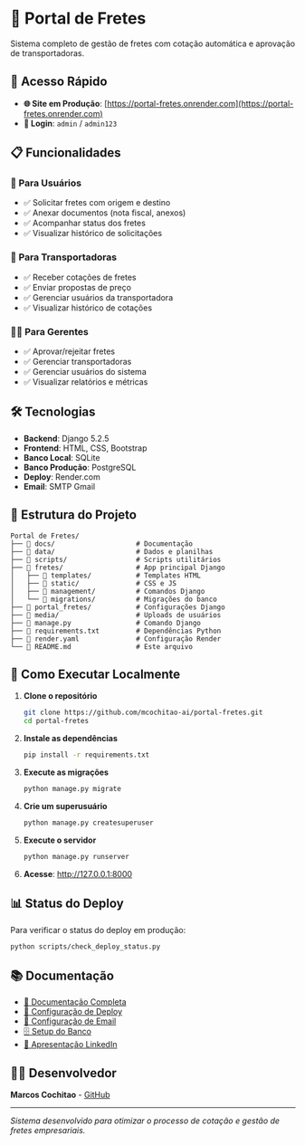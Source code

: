# 🚛 Portal de Fretes

Sistema completo de gestão de fretes com cotação automática e aprovação de transportadoras.

## 🚀 Acesso Rápido

- **🌐 Site em Produção**: [https://portal-fretes.onrender.com](https://portal-fretes.onrender.com)
- **👤 Login**: `admin` / `admin123`

## 📋 Funcionalidades

### 👥 Para Usuários
- ✅ Solicitar fretes com origem e destino
- ✅ Anexar documentos (nota fiscal, anexos)
- ✅ Acompanhar status dos fretes
- ✅ Visualizar histórico de solicitações

### 🚛 Para Transportadoras
- ✅ Receber cotações de fretes
- ✅ Enviar propostas de preço
- ✅ Gerenciar usuários da transportadora
- ✅ Visualizar histórico de cotações

### 👨‍💼 Para Gerentes
- ✅ Aprovar/rejeitar fretes
- ✅ Gerenciar transportadoras
- ✅ Gerenciar usuários do sistema
- ✅ Visualizar relatórios e métricas

## 🛠️ Tecnologias

- **Backend**: Django 5.2.5
- **Frontend**: HTML, CSS, Bootstrap
- **Banco Local**: SQLite
- **Banco Produção**: PostgreSQL
- **Deploy**: Render.com
- **Email**: SMTP Gmail

## 📁 Estrutura do Projeto

```
Portal de Fretes/
├── 📁 docs/                    # Documentação
├── 📁 data/                    # Dados e planilhas
├── 📁 scripts/                 # Scripts utilitários
├── 📁 fretes/                  # App principal Django
│   ├── 📁 templates/           # Templates HTML
│   ├── 📁 static/              # CSS e JS
│   ├── 📁 management/          # Comandos Django
│   └── 📁 migrations/          # Migrações do banco
├── 📁 portal_fretes/           # Configurações Django
├── 📁 media/                   # Uploads de usuários
├── 📄 manage.py                # Comando Django
├── 📄 requirements.txt         # Dependências Python
├── 📄 render.yaml              # Configuração Render
└── 📄 README.md                # Este arquivo
```

## 🚀 Como Executar Localmente

1. **Clone o repositório**
   ```bash
   git clone https://github.com/mcochitao-ai/portal-fretes.git
   cd portal-fretes
   ```

2. **Instale as dependências**
   ```bash
   pip install -r requirements.txt
   ```

3. **Execute as migrações**
   ```bash
   python manage.py migrate
   ```

4. **Crie um superusuário**
   ```bash
   python manage.py createsuperuser
   ```

5. **Execute o servidor**
   ```bash
   python manage.py runserver
   ```

6. **Acesse**: http://127.0.0.1:8000

## 📊 Status do Deploy

Para verificar o status do deploy em produção:
```bash
python scripts/check_deploy_status.py
```

## 📚 Documentação

- [📖 Documentação Completa](docs/README.md)
- [🔧 Configuração de Deploy](docs/DEPLOY_STATUS.md)
- [📧 Configuração de Email](docs/EMAIL_CONFIG.md)
- [🗄️ Setup do Banco](docs/DATABASE_SETUP.md)
- [🎯 Apresentação LinkedIn](docs/LINKEDIN_PRESENTATION.md)

## 👨‍💻 Desenvolvedor

**Marcos Cochitao** - [GitHub](https://github.com/mcochitao-ai)

---

*Sistema desenvolvido para otimizar o processo de cotação e gestão de fretes empresariais.*
